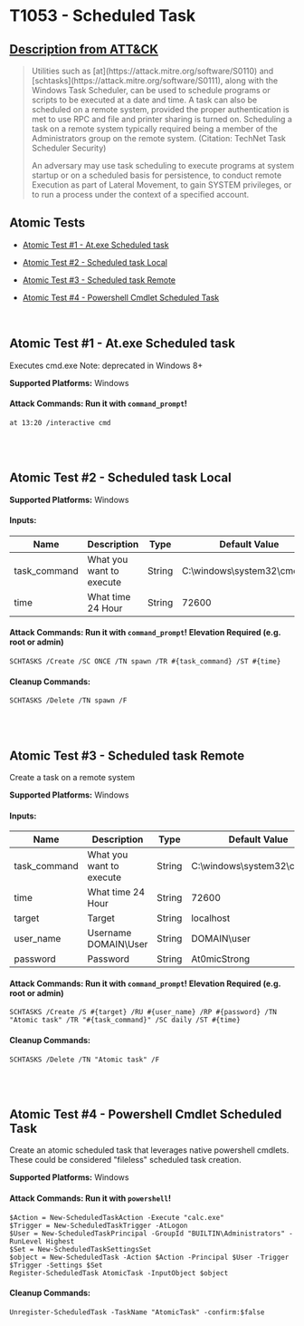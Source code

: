 # T1053 - Scheduled Task
## [Description from ATT&CK](https://attack.mitre.org/wiki/Technique/T1053)
<blockquote>Utilities such as [at](https://attack.mitre.org/software/S0110) and [schtasks](https://attack.mitre.org/software/S0111), along with the Windows Task Scheduler, can be used to schedule programs or scripts to be executed at a date and time. A task can also be scheduled on a remote system, provided the proper authentication is met to use RPC and file and printer sharing is turned on. Scheduling a task on a remote system typically required being a member of the Administrators group on the remote system. (Citation: TechNet Task Scheduler Security)

An adversary may use task scheduling to execute programs at system startup or on a scheduled basis for persistence, to conduct remote Execution as part of Lateral Movement, to gain SYSTEM privileges, or to run a process under the context of a specified account.</blockquote>

## Atomic Tests

- [Atomic Test #1 - At.exe Scheduled task](#atomic-test-1---atexe-scheduled-task)

- [Atomic Test #2 - Scheduled task Local](#atomic-test-2---scheduled-task-local)

- [Atomic Test #3 - Scheduled task Remote](#atomic-test-3---scheduled-task-remote)

- [Atomic Test #4 - Powershell Cmdlet Scheduled Task](#atomic-test-4---powershell-cmdlet-scheduled-task)


<br/>

## Atomic Test #1 - At.exe Scheduled task
Executes cmd.exe
Note: deprecated in Windows 8+

**Supported Platforms:** Windows



#### Attack Commands: Run it with `command_prompt`! 
```
at 13:20 /interactive cmd
```






<br/>
<br/>

## Atomic Test #2 - Scheduled task Local

**Supported Platforms:** Windows


#### Inputs:
| Name | Description | Type | Default Value | 
|------|-------------|------|---------------|
| task_command | What you want to execute | String | C:\windows\system32\cmd.exe|
| time | What time 24 Hour | String | 72600|


#### Attack Commands: Run it with `command_prompt`!  Elevation Required (e.g. root or admin) 
```
SCHTASKS /Create /SC ONCE /TN spawn /TR #{task_command} /ST #{time}
```

#### Cleanup Commands:
```
SCHTASKS /Delete /TN spawn /F
```





<br/>
<br/>

## Atomic Test #3 - Scheduled task Remote
Create a task on a remote system

**Supported Platforms:** Windows


#### Inputs:
| Name | Description | Type | Default Value | 
|------|-------------|------|---------------|
| task_command | What you want to execute | String | C:\windows\system32\cmd.exe|
| time | What time 24 Hour | String | 72600|
| target | Target | String | localhost|
| user_name | Username DOMAIN\User | String | DOMAIN\user|
| password | Password | String | At0micStrong|


#### Attack Commands: Run it with `command_prompt`!  Elevation Required (e.g. root or admin) 
```
SCHTASKS /Create /S #{target} /RU #{user_name} /RP #{password} /TN "Atomic task" /TR "#{task_command}" /SC daily /ST #{time}
```

#### Cleanup Commands:
```
SCHTASKS /Delete /TN "Atomic task" /F
```





<br/>
<br/>

## Atomic Test #4 - Powershell Cmdlet Scheduled Task
Create an atomic scheduled task that leverages native powershell cmdlets.
These could be considered "fileless" scheduled task creation.

**Supported Platforms:** Windows



#### Attack Commands: Run it with `powershell`! 
```
$Action = New-ScheduledTaskAction -Execute "calc.exe"
$Trigger = New-ScheduledTaskTrigger -AtLogon
$User = New-ScheduledTaskPrincipal -GroupId "BUILTIN\Administrators" -RunLevel Highest
$Set = New-ScheduledTaskSettingsSet
$object = New-ScheduledTask -Action $Action -Principal $User -Trigger $Trigger -Settings $Set
Register-ScheduledTask AtomicTask -InputObject $object
```

#### Cleanup Commands:
```
Unregister-ScheduledTask -TaskName "AtomicTask" -confirm:$false
```





<br/>

